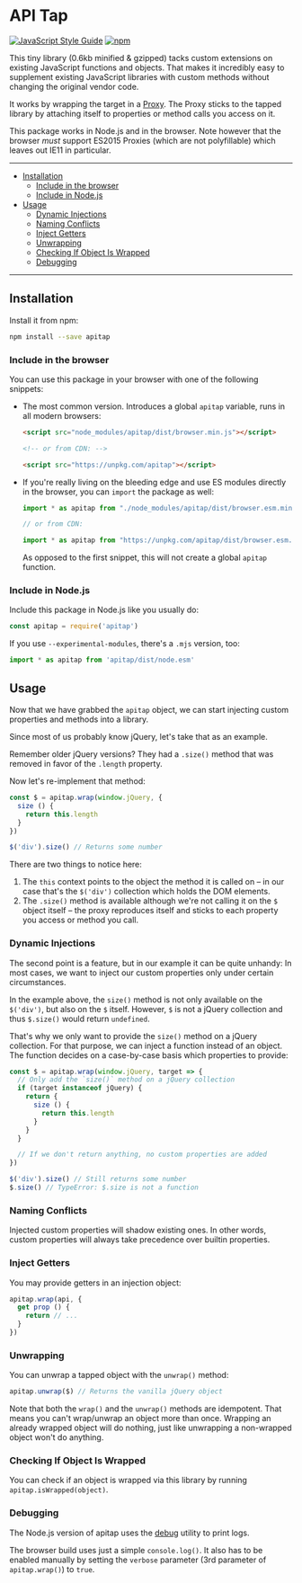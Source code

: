 # API Tap

[![JavaScript Style Guide](https://img.shields.io/badge/code_style-standard-brightgreen.svg)](https://standardjs.com)
[![npm](https://img.shields.io/npm/v/apitap.svg)](https://npmjs.com/package/apitap)

This tiny library (0.6kb minified & gzipped) tacks custom extensions on existing JavaScript functions and objects. That makes it incredibly easy to supplement existing JavaScript libraries with custom methods without changing the original vendor code.

It works by wrapping the target in a [Proxy](https://developer.mozilla.org/docs/Web/JavaScript/Reference/Global_Objects/Proxy). The Proxy sticks to the tapped library by attaching itself to properties or method calls you access on it.

This package works in Node.js and in the browser. Note however that the browser *must* support ES2015 Proxies (which are not polyfillable) which leaves out IE11 in particular.

---

* [Installation](#installation)
  * [Include in the browser](#include-in-the-browser)
  * [Include in Node.js](#include-in-nodejs)
* [Usage](#usage)
  * [Dynamic Injections](#dynamic-injections)
  * [Naming Conflicts](#naming-conflicts)
  * [Inject Getters](#inject-getters)
  * [Unwrapping](#unwrapping)
  * [Checking If Object Is Wrapped](#checking-if-object-is-wrapped)
  * [Debugging](#debugging)

---

## Installation
Install it from npm:

```bash
npm install --save apitap
```

### Include in the browser
You can use this package in your browser with one of the following snippets:

* The most common version. Introduces a global `apitap` variable, runs in all modern browsers:

  ```html
  <script src="node_modules/apitap/dist/browser.min.js"></script>

  <!-- or from CDN: -->

  <script src="https://unpkg.com/apitap"></script>
  ```

* If you're really living on the bleeding edge and use ES modules directly in the browser, you can `import` the package as well:

  ```javascript
  import * as apitap from "./node_modules/apitap/dist/browser.esm.min.js"

  // or from CDN:

  import * as apitap from "https://unpkg.com/apitap/dist/browser.esm.min.js"
  ```

  As opposed to the first snippet, this will not create a global `apitap` function.


### Include in Node.js
Include this package in Node.js like you usually do:

```javascript
const apitap = require('apitap')
```

If you use `--experimental-modules`, there's a `.mjs` version, too:

```javascript
import * as apitap from 'apitap/dist/node.esm'
```


## Usage
Now that we have grabbed the `apitap` object, we can start injecting custom properties and methods into a library.

Since most of us probably know jQuery, let's take that as an example.

Remember older jQuery versions? They had a `.size()` method that was removed in favor of the `.length` property.

Now let's re-implement that method:

```javascript
const $ = apitap.wrap(window.jQuery, {
  size () {
    return this.length
  }
})

$('div').size() // Returns some number
```

There are two things to notice here:
1. The `this` context points to the object the method it is called on – in our case that's the `$('div')` collection which holds the DOM elements.
2. The `.size()` method is available although we're not calling it on the `$` object itself – the proxy reproduces itself and sticks to each property you access or method you call.

### Dynamic Injections
The second point is a feature, but in our example it can be quite unhandy: In most cases, we want to inject our custom properties only under certain circumstances.

In the example above, the `size()` method is not only available on the `$('div')`, but also on the `$` itself. However, `$` is not a jQuery collection and thus `$.size()` would return `undefined`.

That's why we only want to provide the `size()` method on a jQuery collection. For that purpose, we can inject a function instead of an object. The function decides on a case-by-case basis which properties to provide:

```javascript
const $ = apitap.wrap(window.jQuery, target => {
  // Only add the `size()` method on a jQuery collection
  if (target instanceof jQuery) {
    return {
      size () {
        return this.length
      }
    }
  }

  // If we don't return anything, no custom properties are added
})

$('div').size() // Still returns some number
$.size() // TypeError: $.size is not a function
```

### Naming Conflicts
Injected custom properties will shadow existing ones. In other words, custom properties will always take precedence over builtin properties.

### Inject Getters
You may provide getters in an injection object:
```javascript
apitap.wrap(api, {
  get prop () {
    return // ...
  }
})
```

### Unwrapping
You can unwrap a tapped object with the `unwrap()` method:

```javascript
apitap.unwrap($) // Returns the vanilla jQuery object
```

Note that both the `wrap()` and the `unwrap()` methods are idempotent. That means you can't wrap/unwrap an object more than once. Wrapping an already wrapped object will do nothing, just like unwrapping a non-wrapped object won't do anything.

### Checking If Object Is Wrapped
You can check if an object is wrapped via this library by running `apitap.isWrapped(object)`.

### Debugging
The Node.js version of apitap uses the [debug](https://npmjs.com/package/debug) utility to print logs.

The browser build uses just a simple `console.log()`. It also has to be enabled manually by setting the `verbose` parameter (3rd parameter of `apitap.wrap()`) to `true`.
